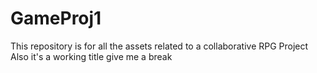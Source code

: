 # GameProj1
This repository is for all the assets related to a collaborative RPG Project
Also it's a working title give me a break
